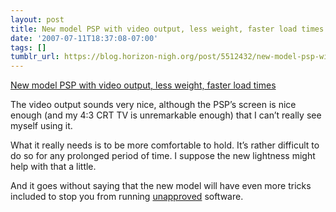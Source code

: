 ```yaml
---
layout: post
title: New model PSP with video output, less weight, faster load times
date: '2007-07-11T18:37:08-07:00'
tags: []
tumblr_url: https://blog.horizon-nigh.org/post/5512432/new-model-psp-with-video-output-less-weight
---
```

[New model PSP with video output, less weight, faster load times](http://www.psp-vault.com/Article1039.psp)  

The video output sounds very nice, although the PSP’s screen is nice enough (and my 4:3 CRT TV is unremarkable enough) that I can’t really see myself using it.

What it really needs is to be more comfortable to hold. It’s rather difficult to do so for any prolonged period of time. I suppose the new lightness might help with that a little.

And it goes without saying that the new model will have even more tricks included to stop you from running [unapproved](/2007/05/12/psp2-still-coming.html) software.

